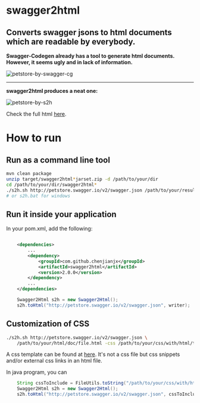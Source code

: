 # swagger2html

Converts swagger jsons to html documents which are readable by everybody.
------

__Swagger-Codegen already has a tool to generate html documents. However, it seems ugly and in lack of information.__

![petstore-by-swagger-cg](sample/petstore-by-swagger-cg.png)

------

__swagger2html produces a neat one:__

![petstore-by-s2h](sample/petstore-by-s2h.png)

Check the full html [here](https://rawgit.com/chenjianjx/swagger2html/master/sample/petstore-by-s2h.html). 


# How to run

## Run as a command line tool

```bash
mvn clean package 
unzip target/swagger2html*jarset.zip -d /path/to/your/dir
cd /path/to/your/dir/swagger2html*
./s2h.sh http://petstore.swagger.io/v2/swagger.json /path/to/your/result/doc/file.html
# or s2h.bat for windows

```

## Run it inside your application

In your pom.xml, add the following: 

```xml

	<dependencies>
		...	
		<dependency>
			<groupId>com.github.chenjianjx</groupId>
			<artifactId>swagger2html</artifactId>
			<version>2.0.0</version>
		</dependency>
		...
	</dependencies>	

```



```java 
	Swagger2Html s2h = new Swagger2Html();
	s2h.toHtml("http://petstore.swagger.io/v2/swagger.json", writer);
```

## Customization of CSS

```bash
./s2h.sh http://petstore.swagger.io/v2/swagger.json \ 
    /path/to/your/html/doc/file.html -css /path/to/your/css/with/html/tag.html");  
```
A css template can be found at [here](src/main/resources/css-to-include.html). It's not a css file but css snippets and/or external css links in an html file.


In java program, you can 

```java 
	String cssToInclude = FileUtils.toString("/path/to/your/css/with/html/tag.html");  
	Swagger2Html s2h = new Swagger2Html();
	s2h.toHtml("http://petstore.swagger.io/v2/swagger.json", cssToInclude , writer);
```  

